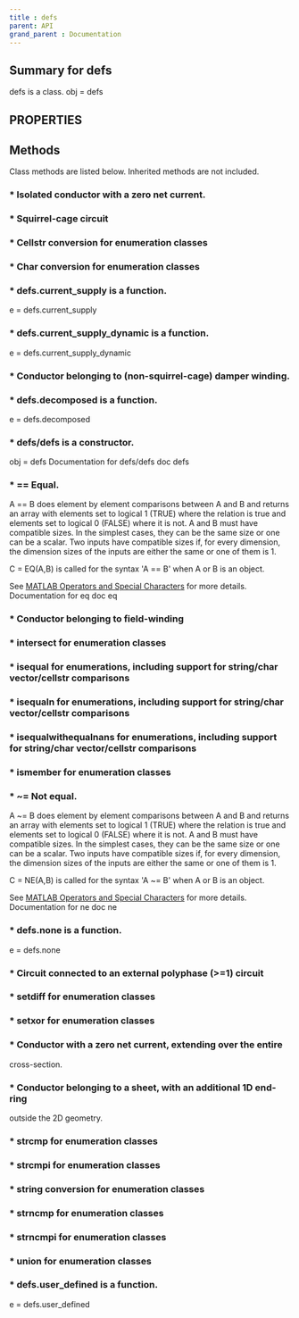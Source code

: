 ```yaml
---
title : defs
parent: API
grand_parent : Documentation
---
```

## Summary for defs
defs is a class.
obj = defs
## PROPERTIES
## Methods
Class methods are listed below. Inherited methods are not included.
### * Isolated conductor with a zero net current.

### * Squirrel-cage circuit

### * Cellstr conversion for enumeration classes
### * Char conversion for enumeration classes
### * defs.current_supply is a function.
e = defs.current_supply

### * defs.current_supply_dynamic is a function.
e = defs.current_supply_dynamic

### * Conductor belonging to (non-squirrel-cage) **damper** winding.

### * defs.decomposed is a function.
e = defs.decomposed

### * defs/defs is a constructor.
obj = defs
Documentation for defs/defs
doc defs

### * ==  Equal.
A == B does element by element comparisons between A and B and returns
an array with elements set to logical 1 (TRUE) where the relation is
true and elements set to logical 0 (FALSE) where it is not. A and B
must have compatible sizes. In the simplest cases, they can be the same
size or one can be a scalar. Two inputs have compatible sizes if, for
every dimension, the dimension sizes of the inputs are either the same
or one of them is 1.

C = EQ(A,B) is called for the syntax 'A == B' when A or B is an object.

See <a href="matlab:helpview('matlab','MATLAB_OPS')">MATLAB Operators and Special Characters</a> for more details.
Documentation for eq
doc eq

### * Conductor belonging to field-winding

### * intersect for enumeration classes
### * isequal for enumerations, including support for string/char vector/cellstr comparisons
### * isequaln for enumerations, including support for string/char vector/cellstr comparisons
### * isequalwithequalnans for enumerations, including support for string/char vector/cellstr comparisons
### * ismember for enumeration classes
### * ~=  Not equal.
A ~= B does element by element comparisons between A and B and returns
an array with elements set to logical 1 (TRUE) where the relation is
true and elements set to logical 0 (FALSE) where it is not. A and B
must have compatible sizes. In the simplest cases, they can be the same
size or one can be a scalar. Two inputs have compatible sizes if, for
every dimension, the dimension sizes of the inputs are either the same
or one of them is 1.

C = NE(A,B) is called for the syntax 'A ~= B' when A or B is an object.

See <a href="matlab:helpview('matlab','MATLAB_OPS')">MATLAB Operators and Special Characters</a> for more details.
Documentation for ne
doc ne

### * defs.none is a function.
e = defs.none

### * Circuit connected to an external **polyphase** (>=1) circuit

### * setdiff for enumeration classes
### * setxor for enumeration classes
### * Conductor with a zero net current, extending over the entire
cross-section.

### * Conductor belonging to a sheet, with an additional 1D end-ring
outside the 2D geometry.

### * strcmp for enumeration classes
### * strcmpi for enumeration classes
### * string conversion for enumeration classes
### * strncmp for enumeration classes
### * strncmpi for enumeration classes
### * union for enumeration classes
### * defs.user_defined is a function.
e = defs.user_defined

